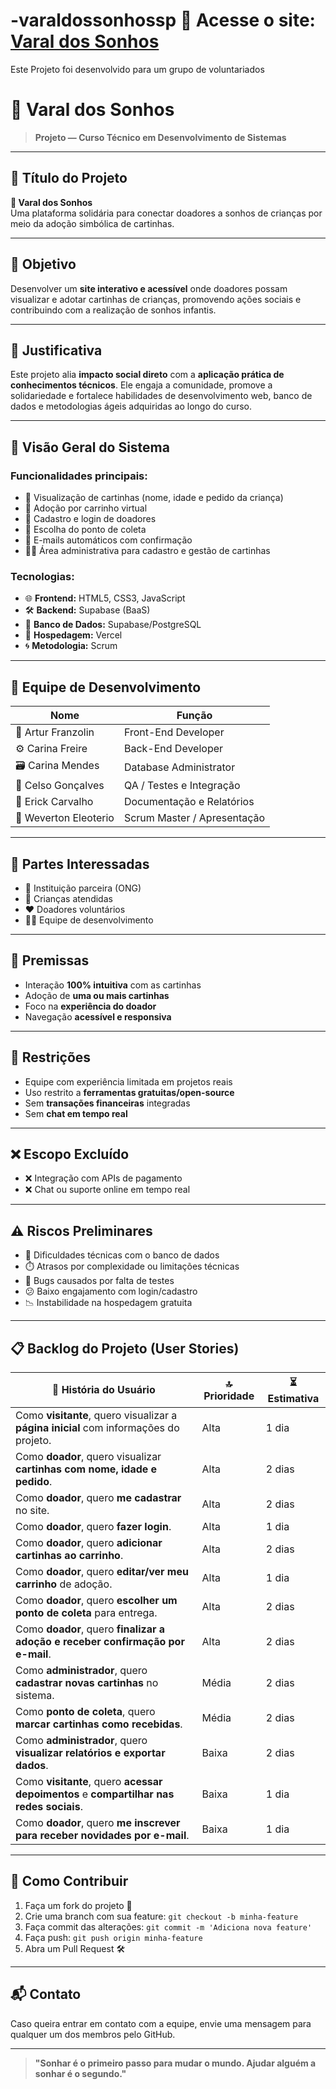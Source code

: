 # -varaldossonhossp 🔗 Acesse o site: [Varal dos Sonhos](https://carinamendesdev.github.io/varaldossonhossp/)

Este Projeto foi desenvolvido para um grupo de voluntariados

# 🌟 Varal dos Sonhos

> **Projeto — Curso Técnico em Desenvolvimento de Sistemas**

---

## 🧠 Título do Projeto

**🎈 Varal dos Sonhos**  
Uma plataforma solidária para conectar doadores a sonhos de crianças por meio da adoção simbólica de cartinhas.

---

## 🎯 Objetivo

Desenvolver um **site interativo e acessível** onde doadores possam visualizar e adotar cartinhas de crianças, promovendo ações sociais e contribuindo com a realização de sonhos infantis.

---

## 💬 Justificativa

Este projeto alia **impacto social direto** com a **aplicação prática de conhecimentos técnicos**. Ele engaja a comunidade, promove a solidariedade e fortalece habilidades de desenvolvimento web, banco de dados e metodologias ágeis adquiridas ao longo do curso.

---

## 🧩 Visão Geral do Sistema

### Funcionalidades principais:

- 📄 Visualização de cartinhas (nome, idade e pedido da criança)
- 🛒 Adoção por carrinho virtual
- 👤 Cadastro e login de doadores
- 📍 Escolha do ponto de coleta
- 📧 E-mails automáticos com confirmação
- 🧑‍💼 Área administrativa para cadastro e gestão de cartinhas

### Tecnologias:

- 🌐 **Frontend:** HTML5, CSS3, JavaScript  
- 🛠️ **Backend:** Supabase (BaaS)  
- 💾 **Banco de Dados:** Supabase/PostgreSQL  
- 🚀 **Hospedagem:** Vercel  
- 🌀 **Metodologia:** Scrum  

---

## 👥 Equipe de Desenvolvimento

| Nome                | Função                           |
|---------------------|----------------------------------|
| 🎨 Artur Franzolin     | Front-End Developer              |
| ⚙️ Carina Freire       | Back-End Developer               |
| 🗃️ Carina Mendes       | Database Administrator           |
| 🧪 Celso Gonçalves     | QA / Testes e Integração         |
| 📄 Erick Carvalho      | Documentação e Relatórios        |
| 🔁 Weverton Eleoterio  | Scrum Master / Apresentação      |

---

## 📌 Partes Interessadas

- 🏢 Instituição parceira (ONG)
- 👶 Crianças atendidas
- ❤️ Doadores voluntários
- 👩‍💻 Equipe de desenvolvimento

---

## 🔑 Premissas

- Interação **100% intuitiva** com as cartinhas
- Adoção de **uma ou mais cartinhas**
- Foco na **experiência do doador**
- Navegação **acessível e responsiva**

---

## 🚫 Restrições

- Equipe com experiência limitada em projetos reais
- Uso restrito a **ferramentas gratuitas/open-source**
- Sem **transações financeiras** integradas
- Sem **chat em tempo real**

---

## ❌ Escopo Excluído

- ❌ Integração com APIs de pagamento
- ❌ Chat ou suporte online em tempo real

---

## ⚠️ Riscos Preliminares

- 🔄 Dificuldades técnicas com o banco de dados
- ⏱️ Atrasos por complexidade ou limitações técnicas
- 🐞 Bugs causados por falta de testes
- 😕 Baixo engajamento com login/cadastro
- 📉 Instabilidade na hospedagem gratuita

---

## 📋 Backlog do Projeto (User Stories)

| 🧾 História do Usuário                                                                         | 🔝 Prioridade | ⏳ Estimativa |
|-------------------------------------------------------------------------------------------------|---------------|----------------|
| Como **visitante**, quero visualizar a **página inicial** com informações do projeto.           | Alta          | 1 dia          |
| Como **doador**, quero visualizar **cartinhas com nome, idade e pedido**.                       | Alta          | 2 dias         |
| Como **doador**, quero **me cadastrar** no site.                                                | Alta          | 2 dias         |
| Como **doador**, quero **fazer login**.                                                         | Alta          | 1 dia          |
| Como **doador**, quero **adicionar cartinhas ao carrinho**.                                     | Alta          | 2 dias         |
| Como **doador**, quero **editar/ver meu carrinho** de adoção.                                   | Alta          | 1 dia          |
| Como **doador**, quero **escolher um ponto de coleta** para entrega.                            | Alta          | 2 dias         |
| Como **doador**, quero **finalizar a adoção e receber confirmação por e-mail**.                 | Alta          | 2 dias         |
| Como **administrador**, quero **cadastrar novas cartinhas** no sistema.                         | Média         | 2 dias         |
| Como **ponto de coleta**, quero **marcar cartinhas como recebidas**.                            | Média         | 2 dias         |
| Como **administrador**, quero **visualizar relatórios e exportar dados**.                       | Baixa         | 2 dias         |
| Como **visitante**, quero **acessar depoimentos** e **compartilhar nas redes sociais**.         | Baixa         | 1 dia          |
| Como **doador**, quero **me inscrever para receber novidades por e-mail**.                      | Baixa         | 1 dia          |

---

## 🧭 Como Contribuir

1. Faça um fork do projeto 🍴  
2. Crie uma branch com sua feature: `git checkout -b minha-feature`  
3. Faça commit das alterações: `git commit -m 'Adiciona nova feature'`  
4. Faça push: `git push origin minha-feature`  
5. Abra um Pull Request 🛠️

---

## 📬 Contato

Caso queira entrar em contato com a equipe, envie uma mensagem para qualquer um dos membros pelo GitHub.

---

> **"Sonhar é o primeiro passo para mudar o mundo. Ajudar alguém a sonhar é o segundo."**
